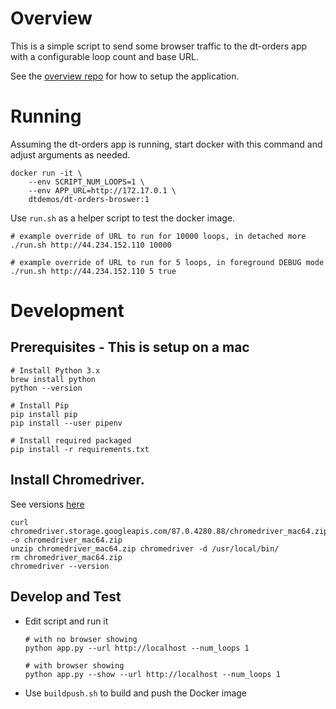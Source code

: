 # Overview

This is a simple script to send some browser traffic to the dt-orders app with a configurable loop count and base URL.  

See the [overview repo](https://github.com/dt-orders/overview) for how to setup the application.

# Running

Assuming the dt-orders app is running, start docker with this command and adjust arguments as needed.

```
docker run -it \
    --env SCRIPT_NUM_LOOPS=1 \
    --env APP_URL=http://172.17.0.1 \
    dtdemos/dt-orders-broswer:1
```

Use `run.sh` as a helper script to test the docker image.

```
# example override of URL to run for 10000 loops, in detached more
./run.sh http://44.234.152.110 10000

# example override of URL to run for 5 loops, in foreground DEBUG mode
./run.sh http://44.234.152.110 5 true
```

# Development

## Prerequisites - This is setup on a mac

```
# Install Python 3.x
brew install python
python --version

# Install Pip
pip install pip
pip install --user pipenv

# Install required packaged
pip install -r requirements.txt
```

## Install Chromedriver.  
See versions [here](http://chromedriver.storage.googleapis.com/)

```
curl chromedriver.storage.googleapis.com/87.0.4280.88/chromedriver_mac64.zip -o chromedriver_mac64.zip
unzip chromedriver_mac64.zip chromedriver -d /usr/local/bin/
rm chromedriver_mac64.zip
chromedriver --version
```

## Develop and Test

* Edit script and run it  

    ```
    # with no browser showing
    python app.py --url http://localhost --num_loops 1

    # with browser showing
    python app.py --show --url http://localhost --num_loops 1
    ```
    
* Use `buildpush.sh` to build and push the Docker image

